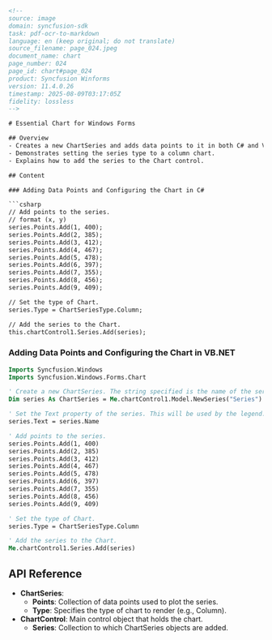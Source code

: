 ```html
<!--
source: image
domain: syncfusion-sdk
task: pdf-ocr-to-markdown
language: en (keep original; do not translate)
source_filename: page_024.jpeg
document_name: chart
page_number: 024
page_id: chart#page_024
product: Syncfusion Winforms
version: 11.4.0.26
timestamp: 2025-08-09T03:17:05Z
fidelity: lossless
-->

# Essential Chart for Windows Forms

## Overview
- Creates a new ChartSeries and adds data points to it in both C# and VB.NET.
- Demonstrates setting the series type to a column chart.
- Explains how to add the series to the Chart control.

## Content

### Adding Data Points and Configuring the Chart in C#

```csharp
// Add points to the series.
// format (x, y)
series.Points.Add(1, 400);
series.Points.Add(2, 385);
series.Points.Add(3, 412);
series.Points.Add(4, 467);
series.Points.Add(5, 478);
series.Points.Add(6, 397);
series.Points.Add(7, 355);
series.Points.Add(8, 456);
series.Points.Add(9, 409);

// Set the type of Chart.
series.Type = ChartSeriesType.Column;

// Add the series to the Chart.
this.chartControl1.Series.Add(series);
```

### Adding Data Points and Configuring the Chart in VB.NET

```vb
Imports Syncfusion.Windows
Imports Syncfusion.Windows.Forms.Chart

' Create a new ChartSeries. The string specified is the name of the series.
Dim series As ChartSeries = Me.chartControl1.Model.NewSeries("Series")

' Set the Text property of the series. This will be used by the legend.
series.Text = series.Name

' Add points to the series.
series.Points.Add(1, 400)
series.Points.Add(2, 385)
series.Points.Add(3, 412)
series.Points.Add(4, 467)
series.Points.Add(5, 478)
series.Points.Add(6, 397)
series.Points.Add(7, 355)
series.Points.Add(8, 456)
series.Points.Add(9, 409)

' Set the type of Chart.
series.Type = ChartSeriesType.Column

' Add the series to the Chart.
Me.chartControl1.Series.Add(series)
```

## API Reference
- **ChartSeries**:
  - **Points**: Collection of data points used to plot the series.
  - **Type**: Specifies the type of chart to render (e.g., Column).
- **ChartControl**: Main control object that holds the chart.
  - **Series**: Collection to which ChartSeries objects are added.

<!-- tags: [Syncfusion, Essential Chart, WinForms, ChartSeries, ChartControl, Data Points, Column Chart] keywords: [adding series, configuring chart, WinForms integration, data visualization] -->
```